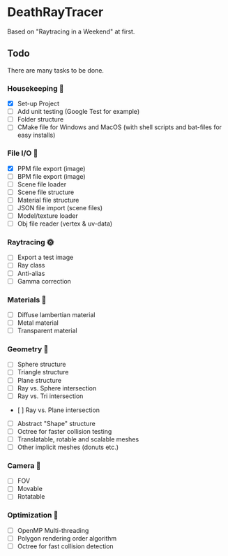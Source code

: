 # DeathRayTracer
Based on "Raytracing in a Weekend" at first.

## Todo
There are many tasks to be done.

### Housekeeping 🧹
- [x] Set-up Project
- [ ] Add unit testing (Google Test for example)
- [ ] Folder structure
- [ ] CMake file for Windows and MacOS (with shell scripts and bat-files for easy installs)

### File I/O 💾
- [x] PPM file export (image)
- [ ] BPM file export (image)
- [ ] Scene file loader
- [ ] Scene file structure
- [ ] Material file structure
- [ ] JSON file import (scene files)
- [ ] Model/texture loader
- [ ] Obj file reader (vertex & uv-data)

### Raytracing 🌞
- [ ] Export a test image
- [ ] Ray class
- [ ] Anti-alias
- [ ] Gamma correction

### Materials 🍷
- [ ] Diffuse lambertian material
- [ ] Metal material
- [ ] Transparent material

### Geometry 📐
- [ ] Sphere structure
- [ ] Triangle structure
- [ ] Plane structure
- [ ] Ray vs. Sphere intersection
- [ ] Ray vs. Tri intersection
- [ ] Ray vs. Plane intersection
- [ ] Abstract "Shape" structure
- [ ] Octree for faster collision testing
- [ ] Translatable, rotable and scalable meshes
- [ ] Other implicit meshes (donuts etc.) 

### Camera 📸
- [ ] FOV
- [ ] Movable
- [ ] Rotatable

### Optimization 💪
- [ ] OpenMP Multi-threading
- [ ] Polygon rendering order algorithm
- [ ] Octree for fast collision detection
